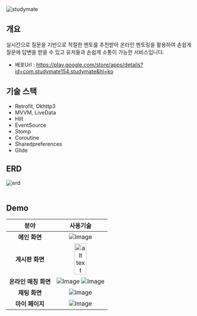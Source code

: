 ![studymate](https://github.com/user-attachments/assets/48c21a98-1963-40a3-a747-b363a609fc5b)


## 개요
실시간으로 질문을 기반으로 적절한 멘토를 추천받아 온라인 멘토링을 활용하여 손쉽게 질문에 답변을 받을 수 있고 유저들과 손쉽게 소통이 가능한 서비스입니다.
+ 배포Url : https://play.google.com/store/apps/details?id=com.studymate154.studymate&hl=ko


## 기술 스택
- Retrofit, Okhttp3
- MVVM, LiveData
- Hilt
- EventSource  
- Stomp  
- Coroutine
- Sharedpreferences
- Glide

## ERD
![erd](https://github.com/user-attachments/assets/42424b81-8793-4490-a6ef-b13c3af95286)
<br><br>
## Demo
| 분야| 사용기술  |
|:----:|:------:|
| **메인 화면**| ![Image](https://github.com/user-attachments/assets/ac8aec4a-dc28-4c8d-91ff-498b7d727b92) |
| **게시판 화면**  |  <img src="https://github.com/user-attachments/assets/1735469c-2261-4e3d-a0ef-7c18774789a0" alt="alt text" width="50%"> |
| **온라인 매칭 화면**  |  ![Image](https://github.com/user-attachments/assets/40088a26-ed86-4f32-84ae-6b04d5525dc9) ![Image](https://github.com/user-attachments/assets/035c9180-d390-428b-9067-55ef43407d39)|
| **채팅 화면**  | ![Image](https://github.com/user-attachments/assets/aa7934d4-55ff-4960-92df-5a6347316ec2) |
| **마이 페이지**| ![Image](https://github.com/user-attachments/assets/ae61879d-adff-4e6d-a9e0-e9b41c98c468) |
